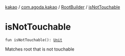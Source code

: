 [kakao](../../index.md) / [com.agoda.kakao](../index.md) / [RootBuilder](index.md) / [isNotTouchable](./is-not-touchable.md)

# isNotTouchable

`fun isNotTouchable(): `[`Unit`](https://kotlinlang.org/api/latest/jvm/stdlib/kotlin/-unit/index.html)

Matches root that is not touchable

